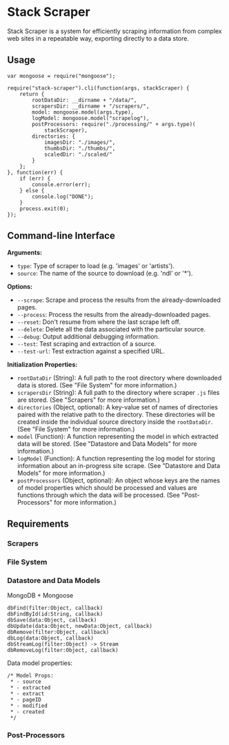 # Stack Scraper

Stack Scraper is a system for efficiently scraping information from complex web sites in a repeatable way, exporting directly to a data store.

## Usage

    var mongoose = require("mongoose");
    
    require("stack-scraper").cli(function(args, stackScraper) {
        return {
            rootDataDir: __dirname + "/data/",
            scrapersDir: __dirname + "/scrapers/",
            model: mongoose.model(args.type),
            logModel: mongoose.model("scrapelog"),
            postProcessors: require("./processing/" + args.type)(
                stackScraper),
            directories: {
                imagesDir: "./images/",
                thumbsDir: "./thumbs/",
                scaledDir: "./scaled/"
            }
        };
    }, function(err) {
        if (err) {
            console.error(err);
        } else {
            console.log("DONE");
        }
        process.exit(0);
    });

## Command-line Interface

**Arguments:**

* `type`: Type of scraper to load (e.g. 'images' or 'artists').
* `source`: The name of the source to download (e.g. 'ndl' or '*').

**Options:**

* `--scrape`: Scrape and process the results from the already-downloaded pages.
* `--process`: Process the results from the already-downloaded pages.
* `--reset`: Don't resume from where the last scrape left off.
* `--delete`: Delete all the data associated with the particular source.
* `--debug`: Output additional debugging information.
* `--test`: Test scraping and extraction of a source.
* `--test-url`: Test extraction against a specified URL.

**Initialization Properties:**

* `rootDataDir` (String): A full path to the root directory where downloaded data is stored. (See "File System" for more information.)
* `scrapersDir` (String): A full path to the directory where scraper `.js` files are stored. (See "Scrapers" for more information.)
* `directories` (Object<String>, optional): A key-value set of names of directories paired with the relative path to the directory. These directories will be created inside the individual source directory inside the `rootDataDir`. (See "File System" for more information.)
* `model` (Function): A function representing the model in which extracted data will be stored. (See "Datastore and Data Models" for more information.)
* `logModel` (Function): A function representing the log model for storing information about an in-progress site scrape. (See "Datastore and Data Models" for more information.)
* `postProcessors` (Object, optional): An object whose keys are the names of model properties which should be processed and values are functions through which the data will be processed. (See "Post-Processors" for more information.)

## Requirements

### Scrapers

### File System

### Datastore and Data Models

MongoDB + Mongoose

    dbFind(filter:Object, callback)
    dbFindById(id:String, callback)
    dbSave(data:Object, callback)
    dbUpdate(data:Object, newData:Object, callback)
    dbRemove(filter:Object, callback)
    dbLog(data:Object, callback)
    dbStreamLog(filter:Object) -> Stream
    dbRemoveLog(filter:Object, callback)

Data model properties:

    /* Model Props:
     * - source
     * - extracted
     * - extract
     * - pageID
     * - modified
     * - created
     */

### Post-Processors